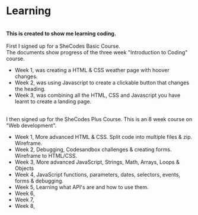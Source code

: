 # Learning
<br>
<strong>This is created to show me learning coding.</strong>
<br>
<br>
First I signed up for a SheCodes Basic Course.
<br>
The documents show progress of the three week "Introduction to Coding" course.
<ul>
  <li>Week 1, was creating a HTML & CSS weather page with hoover changes.</li>
  <li>Week 2, was using Javascript to create a clickable button that changes the heading. </li>
  <li>Week 3, was combining all the HTML, CSS and Javascript you have learnt to create a landing page.</li>
</ul>
<br>
I then signed up for the SheCodes Plus Course. This is an 8 week course on "Web development".
<br>
<ul>
  <li>Week 1, More advanced HTML & CSS. Split code into multiple files & zip. Wireframe.  </li>
  <li>Week 2, Debugging, Codesandbox challenges & creating forms. Wireframe to HTML/CSS. </li>
  <li>Week 3, More advanced JavaScript, Strings, Math, Arrays, Loops & Objects </li>
  <li>Week 4, JavaScript functions, parameters, dates, selectors, events, forms & debugging. </li>
  <li>Week 5, Learning what API's are and how to use them. </li>
  <li>Week 6, </li>
  <li>Week 7, </li>
  <li>Week 8, </li>
</ul>



